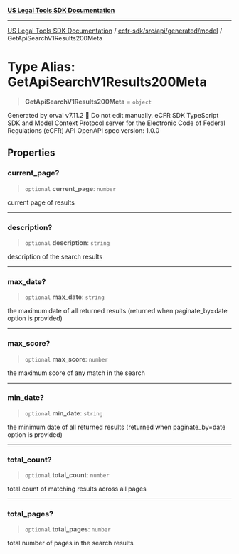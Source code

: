 [**US Legal Tools SDK Documentation**](../../../../../../README.md)

***

[US Legal Tools SDK Documentation](../../../../../../README.md) / [ecfr-sdk/src/api/generated/model](../README.md) / GetApiSearchV1Results200Meta

# Type Alias: GetApiSearchV1Results200Meta

> **GetApiSearchV1Results200Meta** = `object`

Generated by orval v7.11.2 🍺
Do not edit manually.
eCFR SDK
TypeScript SDK and Model Context Protocol server for the Electronic Code of Federal Regulations (eCFR) API
OpenAPI spec version: 1.0.0

## Properties

### current\_page?

> `optional` **current\_page**: `number`

current page of results

***

### description?

> `optional` **description**: `string`

description of the search results

***

### max\_date?

> `optional` **max\_date**: `string`

the maximum date of all returned results (returned when paginate_by=date option is provided)

***

### max\_score?

> `optional` **max\_score**: `number`

the maximum score of any match in the search

***

### min\_date?

> `optional` **min\_date**: `string`

the minimum date of all returned results (returned when paginate_by=date option is provided)

***

### total\_count?

> `optional` **total\_count**: `number`

total count of matching results across all pages

***

### total\_pages?

> `optional` **total\_pages**: `number`

total number of pages in the search results
